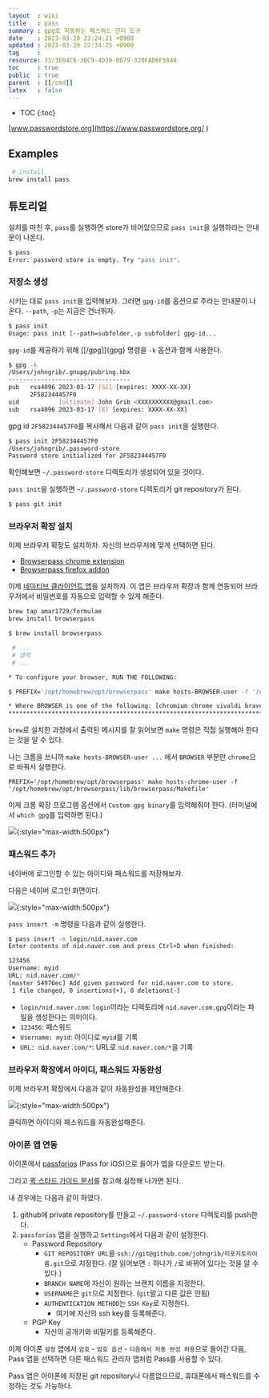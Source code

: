 ```yaml
---
layout  : wiki
title   : pass
summary : gpg로 작동하는 패스워드 관리 도구
date    : 2023-03-28 23:24:21 +0900
updated : 2023-03-29 22:34:25 +0900
tag     : 
resource: 31/3E64C6-3BC9-4D30-8679-320FAD6F5848
toc     : true
public  : true
parent  : [[/cmd]]
latex   : false
---
```

* TOC
{:toc}


[www.passwordstore.org](https://www.passwordstore.org/ )

## Examples

```bash
 # install
brew install pass
```

## 튜토리얼

설치를 마친 후, `pass`를 실행하면 store가 비어있으므로 `pass init`을 실행하라는 안내문이 나온다.

```bash
$ pass
Error: password store is empty. Try "pass init".
```

### 저장소 생성

시키는 대로 `pass init`을 입력해보자. 그러면 `gpg-id`를 옵션으로 주라는 안내문이 나온다. `--path`, `-p`는 지금은 건너뛰자.

```bash
$ pass init
Usage: pass init [--path=subfolder,-p subfolder] gpg-id...
```

`gpg-id`를 제공하기 위해 [[/gpg]]{gpg} 명령을 `-k` 옵션과 함께 사용한다.

```bash
$ gpg -k
/Users/johngrib/.gnupg/pubring.kbx
----------------------------------
pub   rsa4096 2023-03-17 [SC] [expires: XXXX-XX-XX]
      2F582344457F0
uid           [ultimate] John Grib <XXXXXXXXXX@gmail.com>
sub   rsa4096 2023-03-17 [E] [expires: XXXX-XX-XX]
```

gpg id `2F582344457F0`를 복사해서 다음과 같이 `pass init`을 실행한다.

```bash
$ pass init 2F582344457F0
/Users/johngrib/.password-store
Password store initialized for 2F582344457F0
```

확인해보면 `~/.password-store` 디렉토리가 생성되어 있을 것이다.

`pass init`을 실행하면 `~/.password-store` 디렉토리가 git repository가 된다.

```bash
$ pass git init
```

### 브라우저 확장 설치

이제 브라우저 확장도 설치하자. 자신의 브라우저에 맞게 선택하면 된다.

- [Browserpass chrome extension]( https://chrome.google.com/webstore/detail/browserpass/naepdomgkenhinolocfifgehidddafch/related )
- [Browserpass firefox addon]( https://addons.mozilla.org/en-US/firefox/addon/browserpass-ce/ )

이제 [네이티브 클라이언트 앱](https://github.com/browserpass/browserpass-native )을 설치하자.
이 앱은 브라우저 확장과 함께 연동되어 브라우저에서 비밀번호를 자동으로 입력할 수 있게 해준다.

```bash
brew tap amar1729/formulae
brew install browserpass
```

```bash
$ brew install browserpass

 # ...
 # 생략
 # ...

* To configure your browser, RUN THE FOLLOWING:

$ PREFIX='/opt/homebrew/opt/browserpass' make hosts-BROWSER-user -f '/opt/homebrew/opt/browserpass/lib/browserpass/Makefile'

* Where BROWSER is one of the following: [chromium chrome vivaldi brave firefox]
********************************************************************************
```

`brew`로 설치한 과정에서 출력된 메시지를 잘 읽어보면 `make` 명령은 직접 실행해야 한다는 것을 알 수 있다.

나는 크롬을 쓰니까 `make hosts-BROWSER-user ...` 에서 `BROWSER` 부분만 `chrome`으로 바꿔서 실행한다.

```
PREFIX='/opt/homebrew/opt/browserpass' make hosts-chrome-user -f '/opt/homebrew/opt/browserpass/lib/browserpass/Makefile'
```

이제 크롬 확장 프로그램 옵션에서 `Custom gpg binary`를 입력해줘야 한다. (터미널에서 `which gpg`를 입력하면 된다.)

![]( /resource/31/3E64C6-3BC9-4D30-8679-320FAD6F5848/extension-config.png ){:style="max-width:500px"}

### 패스워드 추가

네이버에 로그인할 수 있는 아이디와 패스워드를 저장해보자.

다음은 네이버 로그인 화면이다.

![]( /resource/31/3E64C6-3BC9-4D30-8679-320FAD6F5848/naver.png ){:style="max-width:500px"}

`pass insert -m` 명령을 다음과 같이 실행한다.

```bash
$ pass insert -m login/nid.naver.com
Enter contents of nid.naver.com and press Ctrl+D when finished:

123456
Username: myid
URL: nid.naver.com/*
[master 54976ec] Add given password for nid.naver.com to store.
 1 file changed, 0 insertions(+), 0 deletions(-)
```

- `login/nid.naver.com`: `login`이라는 디렉토리에 `nid.naver.com.gpg`이라는 파일을 생성한다는 의미이다.
- `123456`: 패스워드
- `Username: myid`: 아이디로 `myid`를 기록
- `URL: nid.naver.com/*`: URL로 `nid.naver.com/*`을 기록

### 브라우저 확장에서 아이디, 패스워드 자동완성

이제 브라우저 확장에서 다음과 같이 자동완성을 제안해준다.

![]( /resource/31/3E64C6-3BC9-4D30-8679-320FAD6F5848/naver-list.png ){:style="max-width:500px"}

클릭하면 아이디와 패스워드를 자동완성해준다.

### 아이폰 앱 연동

아이폰에서 [passforios]( https://mssun.github.io/passforios/ ) (Pass for iOS)으로 들어가 앱을 다운로드 받는다.

그리고 [퀵 스타드 가이드 문서]( https://github.com/mssun/passforios/wiki#quick-start-guide-for-pass-for-ios )를 참고해 설정해 나가면 된다.

내 경우에는 다음과 같이 하였다.

1. github에 private repository를 만들고 `~/.password-store` 디렉토리를 push한다.
2. `passforios` 앱을 실행하고 `Settings`에서 다음과 같이 설정한다.
    - Password Repository
        - `GIT REPOSITORY URL`을 `ssh://git@github.com/johngrib/리포지토리이름.git`으로 지정한다. (잘 읽어보면 `:` 하나가 `/`로 바뀌어 있다는 것을 알 수 있다.)
        - `BRANCH NAME`에 자신이 원하는 브랜치 이름을 지정한다.
        - `USERNAME`은 `git`으로 지정한다. (`git`말고 다른 값은 안됨)
        - `AUTHENTICATION METHOD`는 `SSH Key`로 지정한다.
            - 여기에 자신의 ssh key를 등록해준다.
    - PGP Key
        - 자신의 공개키와 비밀키를 등록해준다.

이제 아이폰 `설정` 앱에서 `암호` - `암호 옵션` - `다음에서 자동 완성 허용`으로 들어간 다음, Pass 앱을 선택하면 다른 패스워드 관리자 앱처럼 Pass를 사용할 수 있다.

Pass 앱은 아이폰에 저장된 git repository나 다름없으므로, 휴대폰에서 패스워드를 수정하는 것도 가능하다.

